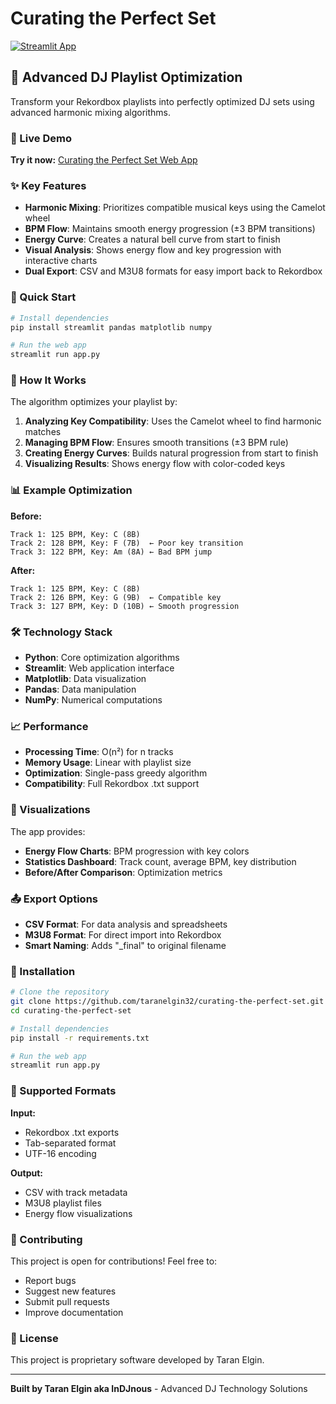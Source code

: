 # Curating the Perfect Set

[![Streamlit App](https://img.shields.io/badge/Streamlit-App-red)](https://curating-the-perfect-set-taranelgin32.streamlit.app)

## 🎵 Advanced DJ Playlist Optimization

Transform your Rekordbox playlists into perfectly optimized DJ sets using advanced harmonic mixing algorithms.

### 🚀 Live Demo

**Try it now:** [Curating the Perfect Set Web App](https://curating-the-perfect-set-taranelgin32.streamlit.app)

### ✨ Key Features

- **Harmonic Mixing**: Prioritizes compatible musical keys using the Camelot wheel
- **BPM Flow**: Maintains smooth energy progression (±3 BPM transitions)
- **Energy Curve**: Creates a natural bell curve from start to finish
- **Visual Analysis**: Shows energy flow and key progression with interactive charts
- **Dual Export**: CSV and M3U8 formats for easy import back to Rekordbox

### 🚀 Quick Start

```bash
# Install dependencies
pip install streamlit pandas matplotlib numpy

# Run the web app
streamlit run app.py
```

### 🎯 How It Works

The algorithm optimizes your playlist by:

1. **Analyzing Key Compatibility**: Uses the Camelot wheel to find harmonic matches
2. **Managing BPM Flow**: Ensures smooth transitions (±3 BPM rule)
3. **Creating Energy Curves**: Builds natural progression from start to finish
4. **Visualizing Results**: Shows energy flow with color-coded keys

### 📊 Example Optimization

**Before:**
```
Track 1: 125 BPM, Key: C (8B)
Track 2: 128 BPM, Key: F (7B)  ← Poor key transition
Track 3: 122 BPM, Key: Am (8A) ← Bad BPM jump
```

**After:**
```
Track 1: 125 BPM, Key: C (8B)
Track 2: 126 BPM, Key: G (9B)  ← Compatible key
Track 3: 127 BPM, Key: D (10B) ← Smooth progression
```

### 🛠️ Technology Stack

- **Python**: Core optimization algorithms
- **Streamlit**: Web application interface
- **Matplotlib**: Data visualization
- **Pandas**: Data manipulation
- **NumPy**: Numerical computations

### 📈 Performance

- **Processing Time**: O(n²) for n tracks
- **Memory Usage**: Linear with playlist size
- **Optimization**: Single-pass greedy algorithm
- **Compatibility**: Full Rekordbox .txt support

### 🎨 Visualizations

The app provides:
- **Energy Flow Charts**: BPM progression with key colors
- **Statistics Dashboard**: Track count, average BPM, key distribution
- **Before/After Comparison**: Optimization metrics

### 📤 Export Options

- **CSV Format**: For data analysis and spreadsheets
- **M3U8 Format**: For direct import into Rekordbox
- **Smart Naming**: Adds "_final" to original filename

### 🔧 Installation

```bash
# Clone the repository
git clone https://github.com/taranelgin32/curating-the-perfect-set.git
cd curating-the-perfect-set

# Install dependencies
pip install -r requirements.txt

# Run the web app
streamlit run app.py
```

### 🎵 Supported Formats

**Input:**
- Rekordbox .txt exports
- Tab-separated format
- UTF-16 encoding

**Output:**
- CSV with track metadata
- M3U8 playlist files
- Energy flow visualizations

### 🤝 Contributing

This project is open for contributions! Feel free to:
- Report bugs
- Suggest new features
- Submit pull requests
- Improve documentation

### 📝 License

This project is proprietary software developed by Taran Elgin.

---

**Built by Taran Elgin aka InDJnous** - Advanced DJ Technology Solutions 